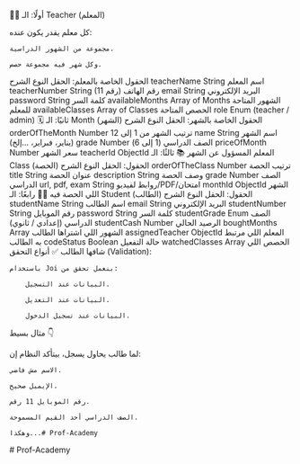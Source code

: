 👨‍🏫 أولًا: الـ Teacher (المعلم)

كل معلم يقدر يكون عنده:

    مجموعة من الشهور الدراسية.

    وكل شهر فيه مجموعة حصص.

الحقول الخاصة بالمعلم:
الحقل	النوع	الشرح
teacherName	String	اسم المعلم
teacherNumber	String (11 رقم)	رقم الهاتف
email	String	البريد الإلكتروني
password	String	كلمة السر
availableMonths	Array of Months	الشهور المتاحة للمعلم
availableClasses	Array of Classes	الحصص المتاحة
role	Enum	(teacher / admin)
🗓️ ثانيًا: الـ Month (الشهر)
الحقول الخاصة بالشهر:
الحقل	النوع	الشرح
orderOfTheMonth	Number	ترتيب الشهر من 1 إلى 12
name	String	اسم الشهر (يناير، فبراير، ...إلخ)
grade	Number	الصف الدراسي (1 إلى 6)
priceOfMonth	Number	سعر الشهر
teacherId	ObjectId	المعلم المسؤول عن الشهر
📚 ثالثًا: الـ Class (الحصة)
الحقول:
الحقل	النوع	الشرح
orderOfTheClass	Number	ترتيب الحصة
title	String	عنوان الحصة
description	String	وصف الحصة
grade	Number	الصف الدراسي
url, pdf, exam	String	روابط لفيديو/PDF/امتحان
monthId	ObjectId	الشهر اللي الحصة فيه
👨‍🎓 رابعًا: الـ Student (الطالب)
الحقول:
الحقل	النوع	الشرح
studentName	String	اسم الطالب
email	String	البريد الإلكتروني
studentNumber	String	رقم الموبايل
password	String	كلمة السر
studentGrade	Enum	الصف الدراسي (إعدادي / ثانوي)
studentCash	Number	الرصيد الحالي
boughtMonths	Array	الشهور اللي اشتراها الطالب
assignedTeacher	ObjectId	المعلم اللي مرتبط به الطالب
codeStatus	Boolean	حالة التفعيل
watchedClasses	Array	الحصص اللي شافها الطالب
✅ أنواع التحقق (Validation):

    باستخدام Joi بنعمل تحقق من:

        البيانات عند التسجيل.

        البيانات عند التعديل.

        البيانات عند تسجيل الدخول.

مثال بسيط 👇

لما طالب يحاول يسجل، بيتأكد النظام إن:

    الاسم مش فاضي.

    الإيميل صحيح.

    رقم الموبايل 11 رقم.

    الصف الدراسي أحد القيم المسموحة.

    وهكذا...#   P r o f - A c a d e m y  
 #   P r o f - A c a d e m y  
 